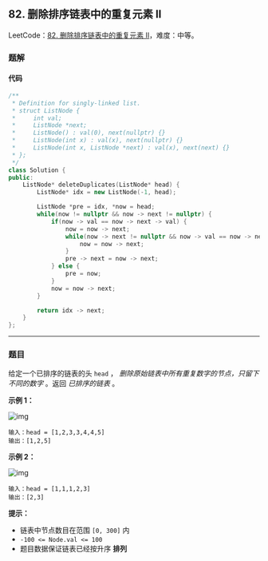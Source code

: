 ## 82. 删除排序链表中的重复元素 II

LeetCode：[82. 删除排序链表中的重复元素 II](https://leetcode.cn/problems/remove-duplicates-from-sorted-list-ii/)，难度：中等。

### 题解

#### 代码

```c++
/**
 * Definition for singly-linked list.
 * struct ListNode {
 *     int val;
 *     ListNode *next;
 *     ListNode() : val(0), next(nullptr) {}
 *     ListNode(int x) : val(x), next(nullptr) {}
 *     ListNode(int x, ListNode *next) : val(x), next(next) {}
 * };
 */
class Solution {
public:
    ListNode* deleteDuplicates(ListNode* head) {
        ListNode* idx = new ListNode(-1, head);

        ListNode *pre = idx, *now = head;
        while(now != nullptr && now -> next != nullptr) {
            if(now -> val == now -> next -> val) {
                now = now -> next;
                while(now -> next != nullptr && now -> val == now -> next -> val) {
                    now = now -> next;
                }
                pre -> next = now -> next;
            } else {
                pre = now;
            }
            now = now -> next;
        }

        return idx -> next;
    }
};
```



---



### 题目

给定一个已排序的链表的头 `head` ， *删除原始链表中所有重复数字的节点，只留下不同的数字* 。返回 *已排序的链表* 。

 

**示例 1：**

![img](https://gitee.com/xwl66/leetcode/raw/master/image/82-linkedlist1.jpg)

```
输入：head = [1,2,3,3,4,4,5]
输出：[1,2,5]
```

**示例 2：**

![img](https://gitee.com/xwl66/leetcode/raw/master/image/82-linkedlist2.jpg)

```
输入：head = [1,1,1,2,3]
输出：[2,3]
```

 

**提示：**

- 链表中节点数目在范围 `[0, 300]` 内
- `-100 <= Node.val <= 100`
- 题目数据保证链表已经按升序 **排列**


